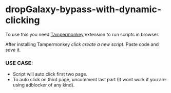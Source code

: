 # dropGalaxy-bypass-with-dynamic-clicking

To use this you need [Tampermonkey](https://www.tampermonkey.net/) extension to run scripts in browser.

After installing Tampermonkey *click create a new script*.
Paste code and *save* it.

### USE CASE:
- Script will auto click first two page.
- To auto click on third page, uncomment last part (It wont work if you are using adblocker of any kind).
